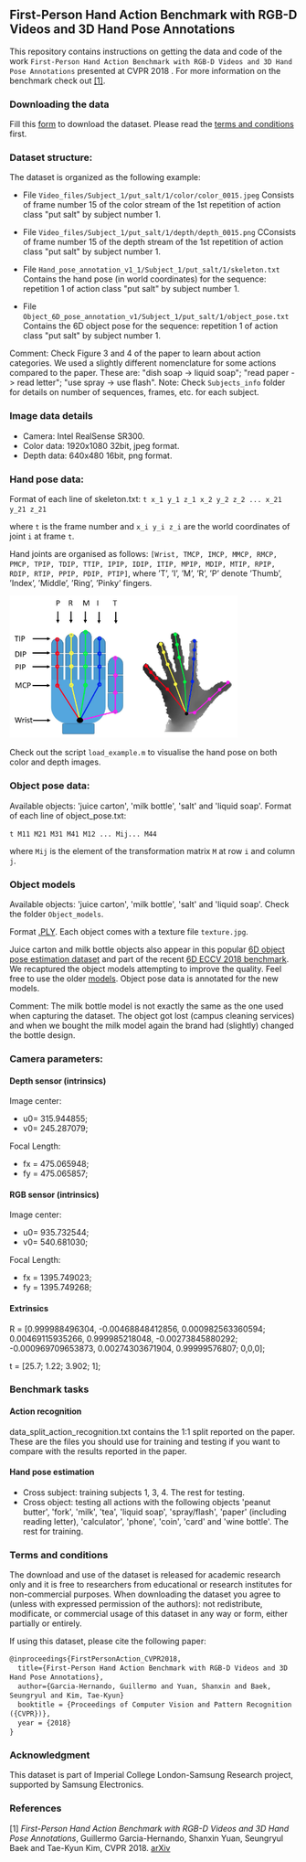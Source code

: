 ## First-Person Hand Action Benchmark with RGB-D Videos and 3D Hand Pose Annotations
This repository contains instructions on getting the data and code of the work `First-Person Hand Action Benchmark with RGB-D Videos and 3D Hand Pose Annotations` presented at CVPR 2018 . For more information on the benchmark check out [[1]](#refs).

### Downloading the data
Fill this [form](https://goo.gl/forms/FIsXpYVIUov0j7Wv2) to download the dataset. Please read the [terms and conditions](#terms) first.

### Dataset structure:

The dataset is organized as the following example:

- File `Video_files/Subject_1/put_salt/1/color/color_0015.jpeg`
Consists of frame number 15 of the color stream of the 1st repetition of 
action class "put salt" by subject number 1.

- File `Video_files/Subject_1/put_salt/1/depth/depth_0015.png`
CConsists of frame number 15 of the depth stream of the 1st repetition of 
action class "put salt" by subject number 1.

- File `Hand_pose_annotation_v1_1/Subject_1/put_salt/1/skeleton.txt`
Contains the hand pose (in world coordinates) for the sequence: repetition 
1 of action class "put salt" by subject number 1. 

- File `Object_6D_pose_annotation_v1/Subject_1/put_salt/1/object_pose.txt`
Contains the 6D object pose for the sequence: repetition 
1 of action class "put salt" by subject number 1. 

Comment: Check Figure 3 and 4 of the paper to learn about action categories. We used a slightly different nomenclature for some actions compared to the paper. These are: "dish soap -> liquid soap"; "read paper -> read letter"; "use spray -> use flash". 
Note: Check `Subjects_info` folder for details on number of sequences, frames, etc. for each subject. 

### Image data details
* Camera: Intel RealSense SR300.
* Color data: 1920x1080 32bit, jpeg format.
* Depth data: 640x480 16bit, png format.

### Hand pose data:
Format of each line of skeleton.txt:
`t x_1 y_1 z_1 x_2 y_2 z_2 ... x_21 y_21 z_21`

where `t` is the frame number and `x_i y_i z_i` are the world coordinates of joint `i` at frame `t`.

Hand joints are organised as follows:
`[Wrist, TMCP, IMCP, MMCP, RMCP, PMCP, TPIP, TDIP, TTIP, IPIP, IDIP, ITIP, MPIP, MDIP, MTIP, RPIP, RDIP, RTIP, PPIP, PDIP, PTIP]`, where ’T’, ’I’, ’M’, ’R’, ’P’ denote ’Thumb’, ’Index’, ’Middle’, ’Ring’, ’Pinky’ fingers.  

<img src="hand_model.png" alt="hand_model" width="400" class="center"/>

Check out the script `load_example.m` to visualise the hand pose on both color and depth images.


### Object pose data:
Available objects: 'juice carton', 'milk bottle', 'salt' and 'liquid soap'.
Format of each line of object_pose.txt:

`t M11 M21 M31 M41 M12 ... Mij... M44`

where `Mij` is the element of the transformation matrix `M` at row `i` and column `j`.

### Object models
Available objects: 'juice carton', 'milk bottle', 'salt' and 'liquid soap'. Check the folder `Object_models`.

Format [.PLY](https://en.wikipedia.org/wiki/PLY_(file_format)). Each object comes with a texture file `texture.jpg`.

Juice carton and milk bottle objects also appear in this popular [6D object pose estimation dataset](http://rkouskou.gitlab.io/research/LCHF.html) and part of the recent [6D ECCV 2018 benchmark](https://arxiv.org/abs/1808.08319). We recaptured the object models attempting to improve the quality. Feel free to use the older [models](http://rkouskou.gitlab.io/research/LCHF.html). Object pose data is annotated for the new models.

Comment: The milk bottle model is not exactly the same as the one used when capturing the dataset. The object got lost (campus cleaning services) and when we bought the milk model again the brand had (slightly) changed the bottle design.

### Camera parameters:
#### Depth sensor (intrinsics)
Image center:
* u0= 315.944855;
* v0= 245.287079;

Focal Length:
* fx = 475.065948;
* fy = 475.065857;

#### RGB sensor (intrinsics)
Image center:
* u0= 935.732544;
* v0= 540.681030;

Focal Length:
* fx = 1395.749023;
* fy = 1395.749268;

#### Extrinsics
R = [0.999988496304, -0.00468848412856, 0.000982563360594;
     0.00469115935266, 0.999985218048, -0.00273845880292;
    -0.000969709653873, 0.00274303671904, 0.99999576807;
     0,0,0];
 
t = [25.7; 1.22; 3.902; 1];

### Benchmark tasks 
#### Action recognition
data_split_action_recognition.txt contains the 1:1 split reported on the paper. These are the files you should use for training and testing if you want to compare with the results reported in the paper.

#### Hand pose estimation
- Cross subject: training subjects 1, 3, 4. The rest for testing.
- Cross object:  testing all actions with the following objects 'peanut butter', 'fork', 'milk', 'tea', 'liquid soap', 'spray/flash', 'paper' (including reading letter), 'calculator', 'phone', 'coin', 'card' and 'wine bottle'. The rest for training.

### Terms and conditions
<a name="terms"></a>
The download and use of the dataset is released for academic research only and it is free to researchers from educational or research institutes for non-commercial purposes. When downloading the dataset you agree to (unless with expressed permission of the authors): not redistribute, modificate, or commercial usage of this dataset in any way or form, either partially or entirely.

If using this dataset, please cite the following paper:

```
@inproceedings{FirstPersonAction_CVPR2018,
  title={First-Person Hand Action Benchmark with RGB-D Videos and 3D Hand Pose Annotations},
  author={Garcia-Hernando, Guillermo and Yuan, Shanxin and Baek, Seungryul and Kim, Tae-Kyun}
  booktitle = {Proceedings of Computer Vision and Pattern Recognition ({CVPR})},
  year = {2018}
}
```

### Acknowledgment
This dataset is part of Imperial College London-Samsung Research project, supported by Samsung Electronics.

### References
<a name="refs"></a>

[1] *First-Person Hand Action Benchmark with RGB-D Videos and 3D Hand Pose Annotations*, Guillermo Garcia-Hernando, Shanxin Yuan, Seungryul Baek and Tae-Kyun Kim, CVPR 2018. [arXiv](https://arxiv.org/abs/1704.02463)
